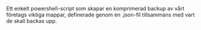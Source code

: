 Ett enkelt powershell-script som skapar en komprimerad backup av vårt företags viktiga mappar, definerade genom en .json-fil tillsammans med vart de skall backas upp.
